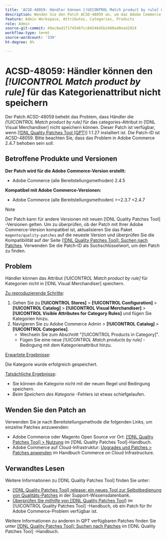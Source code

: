 ```yaml
---
title: 'ACSD-48059: Händler können [!UICONTROL Match product by rule] nicht für das Kategorienattribut speichern.'
description: Wenden Sie den Patch ACSD-48059 an, um das Adobe Commerce-Problem zu beheben, bei dem Händler die [!UICONTROL Match product by rule] für das Kategorienattribut nicht speichern können.
feature: Admin Workspace, Attributes, Categories, Products
role: Admin
source-git-commit: 49ac8ad1f174546fcc0454645b2480a40ead2924
workflow-type: tm+mt
source-wordcount: '339'
ht-degree: 0%

---
```


# ACSD-48059: Händler können den *[!UICONTROL Match product by rule]* für das Kategorienattribut nicht speichern

Der Patch ACSD-48059 behebt das Problem, dass Händler die *[!UICONTROL Match product by rule]* für das categories-Attribut in [!DNL Visual Merchandiser] nicht speichern können. Dieser Patch ist verfügbar, wenn [[!DNL Quality Patches Tool (QPT)]](https://experienceleague.adobe.com/en/docs/commerce-knowledge-base/kb/announcements/commerce-announcements/magento-quality-patches-released-new-tool-to-self-serve-quality-patches) 1.1.27 installiert ist. Die Patch-ID ist ACSD-48059. Bitte beachten Sie, dass das Problem in Adobe Commerce 2.4.7 behoben sein soll.

## Betroffene Produkte und Versionen

**Der Patch wird für die Adobe Commerce-Version erstellt:**

* Adobe Commerce (alle Bereitstellungsmethoden) 2.4.5

**Kompatibel mit Adobe Commerce-Versionen:**

* Adobe Commerce (alle Bereitstellungsmethoden) >=2.3.7 &lt;2.4.7

>[!NOTE]
>
>Der Patch kann für andere Versionen mit neuen [!DNL Quality Patches Tool] -Versionen gelten. Um zu überprüfen, ob der Patch mit Ihrer Adobe Commerce-Version kompatibel ist, aktualisieren Sie das Paket `magento/quality-patches` auf die neueste Version und überprüfen Sie die Kompatibilität auf der Seite [[!DNL Quality Patches Tool]: Suchen nach Patches](https://experienceleague.adobe.com/tools/commerce-quality-patches/index.html). Verwenden Sie die Patch-ID als Suchschlüsselwort, um den Patch zu finden.

## Problem

Händler können das Attribut *[!UICONTROL Match product by rule]* für Kategorien nicht in [!DNL Visual Merchandiser] speichern.

<u>Zu reproduzierende Schritte</u>:

1. Gehen Sie zu **[!UICONTROL Stores]** > **[!UICONTROL Configuration]** > **[!UICONTROL Catalog]** > **[!UICONTROL Visual Merchandiser]** > **[!UICONTROL Visible Attributes for Category Rules]** und fügen Sie Kategorien hinzu.
1. Navigieren Sie zu Adobe Commerce Admin > **[!UICONTROL Catalog]** > **[!UICONTROL Categories]**.
   * Wechseln Sie zum Abschnitt &quot;[!UICONTROL Products in Category]&quot;.
   * Fügen Sie eine neue *[!UICONTROL Match products by rule]* -Bedingung mit dem Kategorienattribut hinzu.

<u>Erwartete Ergebnisse</u>:

Die Kategorie wurde erfolgreich gespeichert.

<u>Tatsächliche Ergebnisse</u>:

* Sie können die Kategorie nicht mit der neuen Regel und Bedingung speichern.
* *Beim Speichern des Kategorie* -Fehlers ist etwas schiefgelaufen.

## Wenden Sie den Patch an

Verwenden Sie je nach Bereitstellungsmethode die folgenden Links, um einzelne Patches anzuwenden:

* Adobe Commerce oder Magento Open Source vor Ort: [[!DNL Quality Patches Tool] > Nutzung](https://experienceleague.adobe.com/docs/commerce-operations/tools/quality-patches-tool/usage.html) im [!DNL Quality Patches Tool]-Handbuch.
* Adobe Commerce auf Cloud-Infrastruktur: [Upgrades und Patches > Patches anwenden](https://experienceleague.adobe.com/docs/commerce-cloud-service/user-guide/develop/upgrade/apply-patches.html) im Handbuch Commerce on Cloud Infrastructure.

## Verwandtes Lesen

Weitere Informationen zu [!DNL Quality Patches Tool] finden Sie unter:

* [[!DNL Quality Patches Tool] release: ein neues Tool zur Selbstbedienung von Qualitäts-Patches](https://experienceleague.adobe.com/en/docs/commerce-knowledge-base/kb/announcements/commerce-announcements/magento-quality-patches-released-new-tool-to-self-serve-quality-patches) in der Support-Wissensdatenbank.
* [Überprüfen Sie mithilfe von  [!DNL Quality Patches Tool]](/help/tools/quality-patches-tool/patches-available-in-qpt/check-patch-for-magento-issue-with-magento-quality-patches.md) im [!UICONTROL Quality Patches Tool] -Handbuch, ob ein Patch für Ihr Adobe Commerce-Problem verfügbar ist.


Weitere Informationen zu anderen in QPT verfügbaren Patches finden Sie unter [[!DNL Quality Patches Tool]: Suchen nach Patches](https://experienceleague.adobe.com/tools/commerce-quality-patches/index.html) im [!DNL Quality Patches Tool] -Handbuch.
